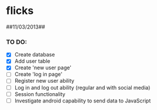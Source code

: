 flicks
======

##11/03/2013##

### TO DO: ###
  + [x] Create database
  + [x] Add user table
  + [x] Create 'new user page'
  + [ ] Create 'log in page'
  + [ ] Register new user ability
  + [ ] Log in and log out ability (regular and with social media)
  + [ ] Session functionality
  + [ ] Investigate android capability to send data to JavaScript
